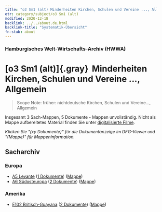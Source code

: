 ```yaml
---
title: "o3 Sm1 (alt) Minderheiten Kirchen, Schulen und Vereine ..., Allgemein"
etr: category/subject/o3 Sm1 (alt)
modified: 2020-12-18
backlink: ../../about.de.html
backlink-title: "Systematik-Übersicht"
fn-stub: about
---
```


### Hamburgisches Welt-Wirtschafts-Archiv (HWWA)
# [o3 Sm1 (alt)]{.gray}&#8201; Minderheiten Kirchen, Schulen und Vereine ..., Allgemein&#160; 


> Scope Note: früher: nichtdeutsche Kirchen, Schulen und Vereine..., Allgemein



Insgesamt 3 Sach-Mappen, 5 Dokumente - Mappen unvollständig.
Nicht als Mappe aufbereitetes Material finden Sie unter [digitalisierte Filme](/film/h1_sh).

_Klicken Sie "(xy Dokumente)" für die Dokumentanzeige im DFG-Viewer und "(Mappe)" für Mappeninformation._

## Sacharchiv




### Europa

- [A5 Levante](../../../geo/about.de.html#A5) (<a href="https://dfg-viewer.de/show/?tx_dlf[id]=https://pm20.zbw.eu/mets/sh/1408xx/140898/1459xx/145912/public.mets.de.xml" target="_blank">1 Dokumente</a>) ([Mappe](http://purl.org/pressemappe20/folder/sh/140898,145912))
- [A6 Südosteuropa](../../../geo/about.de.html#A6) (<a href="https://dfg-viewer.de/show/?tx_dlf[id]=https://pm20.zbw.eu/mets/sh/1409xx/140900/1459xx/145912/public.mets.de.xml" target="_blank">2 Dokumente</a>) ([Mappe](http://purl.org/pressemappe20/folder/sh/140900,145912))

### Amerika

- [E102 Britisch-Guayana](../../../geo/about.de.html#E102) (<a href="https://dfg-viewer.de/show/?tx_dlf[id]=https://pm20.zbw.eu/mets/sh/1417xx/141700/1459xx/145912/public.mets.de.xml" target="_blank">2 Dokumente</a>) ([Mappe](http://purl.org/pressemappe20/folder/sh/141700,145912))


